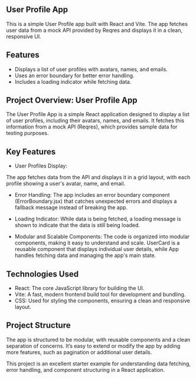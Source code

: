 ## User Profile App
This is a simple User Profile app built with React and Vite. The app fetches user data from a mock API provided by Reqres and displays it in a clean, responsive UI.

## Features
- Displays a list of user profiles with avatars, names, and emails.
- Uses an error boundary for better error handling.
- Includes a loading indicator while fetching data.

## Project Overview: User Profile App
The User Profile App is a simple React application designed to display a list of user profiles, including their avatars, names, and emails. It fetches this information from a mock API (Reqres), which provides sample data for testing purposes.

## Key Features
- User Profiles Display:

The app fetches data from the API and displays it in a grid layout, with each profile showing a user's avatar, name, and email.
- Error Handling:
The app includes an error boundary component (ErrorBoundary.jsx) that catches unexpected errors and displays a fallback message instead of breaking the app.

- Loading Indicator:
While data is being fetched, a loading message is shown to indicate that the data is still being loaded.

- Modular and Scalable Components:
The code is organized into modular components, making it easy to understand and scale. UserCard is a reusable component that displays individual user details, while App handles fetching data and managing the app's main state.

## Technologies Used
- React: The core JavaScript library for building the UI.
- Vite: A fast, modern frontend build tool for development and bundling.
- CSS: Used for styling the components, ensuring a clean and responsive layout.

## Project Structure
The app is structured to be modular, with reusable components and a clean separation of concerns. It’s easy to extend or modify the app by adding more features, such as pagination or additional user details.

This project is an excellent starter example for understanding data fetching, error handling, and component structuring in a React application.
